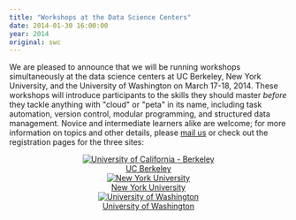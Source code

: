```yaml
---
title: "Workshops at the Data Science Centers"
date: 2014-01-30 16:00:00
year: 2014
original: swc
---
```

<p>
  We are pleased to announce that we will be running workshops simultaneously
  at the data science centers
  at UC Berkeley, New York University, and the University of Washington
  on March 17-18, 2014.
  These workshops will introduce participants to the skills they should master
  <em>before</em> they tackle anything with "cloud" or "peta" in its name,
  including task automation, version control, modular programming, and structured data management.
  Novice and intermediate learners alike are welcome;
  for more information on topics and other details,
  please <a href="mailto:{{site.author.email}}">mail us</a>
  or check out the registration pages for the three sites:
</p>
<div class="row" style="padding-bottom:15px">
  <div class="col-sm-4" align="center">
    <a href="http://www.eventbrite.com/e/uc-berkeley-data-science-center-software-carpentry-bootcamp-registration-10319689469"><img src="{{'/files/swc/uc-berkeley.jpg' | relative_url}}"
    alt="University of California - Berkeley" /></a> <br>
    <a href="http://www.eventbrite.com/e/uc-berkeley-data-science-center-software-carpentry-bootcamp-registration-10319689469">UC Berkeley</a>
  </div>
  <div class="col-sm-4" align="center">
    <a href="https://www.eventbrite.com/e/nyu-data-science-center-software-carpentry-bootcamp-registration-10435144799"><img src="{{'/files/swc/nyu.jpg' | relative_url}}" alt="New York University" /></a>
    <br>
    <a href="https://www.eventbrite.com/e/nyu-data-science-center-software-carpentry-bootcamp-registration-10435144799">New York University</a>
  </div>
  <div class="col-sm-4" align="center">
    <a href="http://www.eventbrite.com/e/uw-data-science-center-software-carpentry-bootcamp-registration-10299635487"><img src="{{'/files/swc/u-washington.jpg' | relative_url}}" alt="University of Washington" /></a>
    <br>
    <a href="http://www.eventbrite.com/e/uw-data-science-center-software-carpentry-bootcamp-registration-10299635487">University of Washington</a>
  </div>
</div>
